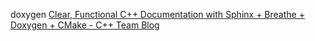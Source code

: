 doxygen
[Clear, Functional C++ Documentation with Sphinx + Breathe + Doxygen + CMake - C++ Team Blog](https://devblogs.microsoft.com/cppblog/clear-functional-c-documentation-with-sphinx-breathe-doxygen-cmake/)
